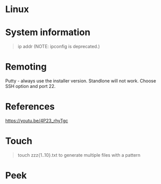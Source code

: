 # Linux

# System information
> ip addr  (NOTE: ipconfig is deprecated.)


# Remoting
Putty - always use the installer version. Standlone will not work. Choose SSH option and port 22.

# References
https://youtu.be/4P23_rhyTgc

# Touch
> touch zzz{1..10}.txt  to generate multiple files with a pattern

# Peek
